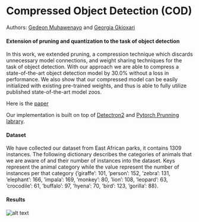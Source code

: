 # Compressed Object Detection (COD)

Authors: [Gedeon Muhawenayo](https://gedeonmuhawenayo.github.io/) and [Georgia Gkioxari](https://gkioxari.github.io/)

#### Extension of pruning and quantization to the task of object detection

In this work, we extended pruning, a compression technique which discards unnecessary model connections, and weight sharing techniques for the task of object detection. With our approach we are able to compress a state-of-the-art object detection model by 30.0% without a loss in performance. We also show that our compressed model can be easily initialized with existing pre-trained weights, and thus is able to fully utilize published state-of-the-art model zoos.

Here is the [paper](https://gedeonmuhawenayo.github.io/files/projects/compression/AMMI_FINAL_PAPER.pdf)

Our implementation is built on top of [Detectron2](https://detectron2.readthedocs.io/) and [Pytorch Prunning labrary](https://pytorch.org/tutorials/intermediate/pruning_tutorial.html).

#### Dataset
We have collected our dataset from East African parks, it contains 1309 instances. The following dictionary describes the categories of animals that we are aware of and their number of instances into the dataset. Keys represent the animal category while the value represent the number of instances per that category {’giraffe’: 101, ’person’: 152, ’zebra’: 131, ’elephant’: 166, ’impala’: 169, ’monkey’: 80, ’lion’: 108, ’leopard’: 63, ’crocodile’: 61, ’buffalo’: 97, ’hyena’: 70, ’bird’: 123, ’gorilla’: 88}.

#### Results
![alt text](images/AP_50.png)
